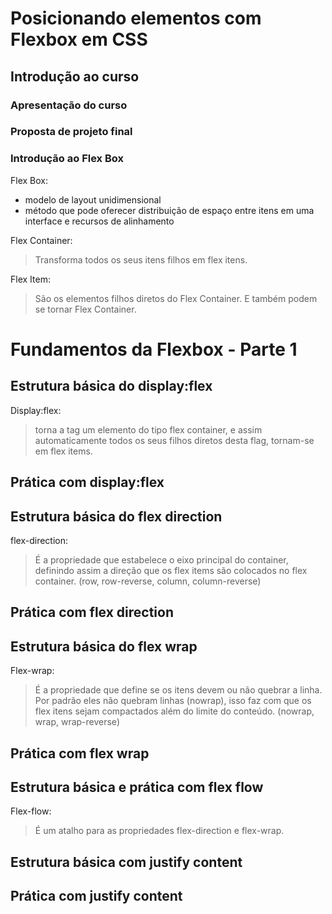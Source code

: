 # Posicionando elementos com Flexbox em CSS

## Introdução ao curso
### Apresentação do curso
### Proposta de projeto final
### Introdução ao Flex Box
Flex Box:  
- modelo de layout unidimensional 
- método que pode oferecer distribuição de espaço entre itens em uma interface e recursos de alinhamento  

Flex Container:  
>Transforma todos os seus itens filhos em flex itens.  

Flex Item:
>São os elementos filhos diretos do Flex Container. E também podem se tornar Flex Container.

# Fundamentos da Flexbox - Parte 1

## Estrutura básica do display:flex
Display:flex:  
>torna a tag um elemento do tipo flex container, e assim automaticamente todos os seus filhos diretos desta flag, tornam-se em flex items.
## Prática com display:flex

## Estrutura básica do flex direction
flex-direction:
>É a propriedade que estabelece o eixo principal do container, definindo assim a direção que os flex items são colocados no flex container. (row, row-reverse, column, column-reverse)
## Prática com flex direction

## Estrutura básica do flex wrap
Flex-wrap:  
>É a propriedade que define se os itens devem ou não quebrar a linha. Por padrão eles não quebram linhas (nowrap), isso faz com que os flex itens sejam compactados além do limite do conteúdo. (nowrap, wrap, wrap-reverse)
## Prática com flex wrap

## Estrutura básica e prática com flex flow
Flex-flow:
>É um atalho para as propriedades flex-direction e flex-wrap.

## Estrutura básica com justify content

## Prática com justify content